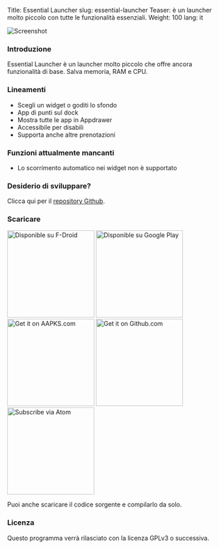 Title: Essential Launcher
slug: essential-launcher
Teaser: è un launcher molto piccolo con tutte le funzionalità essenziali.
Weight: 100
lang: it

![Screenshot]({static}/images/essential-launcher/handset1.png)

### Introduzione

Essential Launcher è un launcher molto piccolo che offre ancora funzionalità di base. Salva memoria, RAM e CPU.

### Lineamenti

- Scegli un widget o goditi lo sfondo
- App di punti sul dock
- Mostra tutte le app in Appdrawer
- Accessibile per disabili
- Supporta anche altre prenotazioni

### Funzioni attualmente mancanti

- Lo scorrimento automatico nei widget non è supportato

### Desiderio di sviluppare?

Clicca qui per il [repository Github](https://github.com/clemensbartz/essential-launcher).

### Scaricare

<a href="https://f-droid.org/app/de.clemensbartz.android.launcher"><img src="https://fdroid.gitlab.io/artwork/badge/get-it-on-it.png" alt="Disponible su F-Droid" width="200em"></a>
<a href='https://play.google.com/store/apps/details?id=de.clemensbartz.android.launcher&pcampaignid=MKT-Other-global-all-co-prtnr-py-PartBadge-Mar2515-1'><img alt='Disponible su Google Play' width="200px" src='https://play.google.com/intl/en_us/badges/images/generic/it_badge_web_generic.png'/></a>
<a href="https://aapks.com/apk/essential-launcher/"><img src="https://aapks.com/get.png" alt="Get it on AAPKS.com" width="200em"/></a>
<a href="https://github.com/clemensbartz/essential-launcher/releases/latest"><img src="https://raw.githubusercontent.com/clemensbartz/essential-launcher/release/v2.0/promo/graphics/en/get-github.png" alt="Get it on Github.com" width="200em"/></a>
<a href="https://github.com/clemensbartz/essential-launcher/releases.atom"><img src="https://raw.githubusercontent.com/clemensbartz/essential-launcher/release/v2.0/promo/graphics/en/subscribe-atom.png" alt="Subscribe via Atom" width="200em"/></a>

Puoi anche scaricare il codice sorgente e compilarlo da solo.

### Licenza

Questo programma verrà rilasciato con la licenza GPLv3 o successiva.
